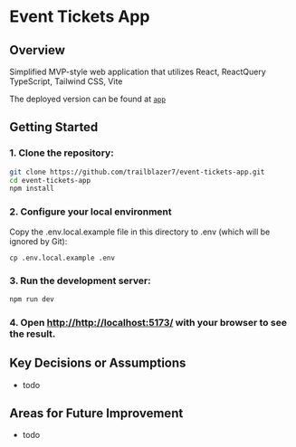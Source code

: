 # Event Tickets App

## Overview

Simplified MVP-style web application that utilizes React, ReactQuery TypeScript, Tailwind CSS, Vite

The deployed version can be found at [`app`](https://app/)

## Getting Started

### 1. Clone the repository:

```bash
git clone https://github.com/trailblazer7/event-tickets-app.git
cd event-tickets-app
npm install
```

### 2. Configure your local environment

Copy the .env.local.example file in this directory to .env (which will be ignored by Git):

```
cp .env.local.example .env
```

### 3. Run the development server:

```bash
npm run dev
```

### 4. Open [http://http://localhost:5173/](http://localhost:5173/) with your browser to see the result.

## Key Decisions or Assumptions

- todo

## Areas for Future Improvement

- todo
